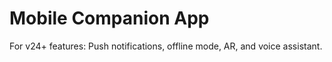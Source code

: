 # Mobile Companion App

For v24+ features: Push notifications, offline mode, AR, and voice assistant.
